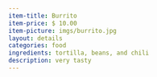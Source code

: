 ```yaml
---
item-title: Burrito
item-price: $ 10.00
item-picture: imgs/burrito.jpg
layout: details
categories: food
ingredients: tortilla, beans, and chili
description: very tasty
---
```

